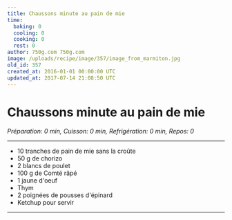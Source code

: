```yaml
---
title: Chaussons minute au pain de mie
time:
  baking: 0
  cooling: 0
  cooking: 0
  rest: 0
author: 750g.com 750g.com
image: /uploads/recipe/image/357/image_from_marmiton.jpg
old_id: 357
created_at: 2016-01-01 00:00:00 UTC
updated_at: 2017-07-14 21:08:50 UTC
---
```


# Chaussons minute au pain de mie

*Préparation: 0 min, Cuisson: 0 min, Refrigération: 0 min, Repos: 0*

---

- 10 tranches de pain de mie sans la croûte
- 50 g de chorizo
- 2 blancs de poulet
- 100 g de Comté râpé
- 1 jaune d'oeuf
- Thym
- 2 poignées de pousses d'épinard
- Ketchup pour servir

---


